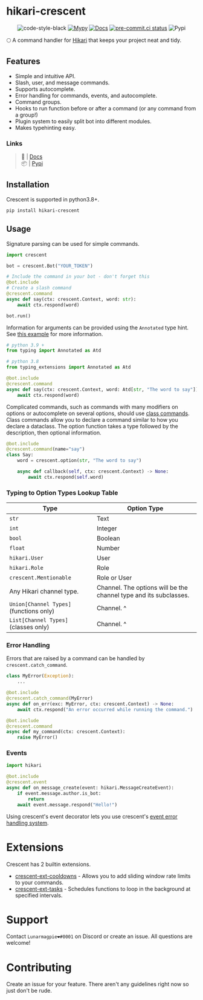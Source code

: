 # hikari-crescent

<div align="center">

![code-style-black](https://img.shields.io/badge/code%20style-black-black)
[![Mypy](https://github.com/magpie-dev/hikari-crescent/actions/workflows/mypy.yml/badge.svg)](https://github.com/magpie-dev/hikari-crescent/actions/workflows/mypy.yml)
[![Docs](https://github.com/magpie-dev/hikari-crescent/actions/workflows/pdoc_build.yml/badge.svg)](https://magpie-dev.github.io/hikari-crescent/crescent.html)
[![pre-commit.ci status](https://results.pre-commit.ci/badge/github/magpie-dev/hikari-crescent/main.svg)](https://results.pre-commit.ci/latest/github/magpie-dev/hikari-crescent/main)
![Pypi](https://img.shields.io/pypi/v/hikari-crescent)

 </div>

🌕 A command handler for [Hikari](https://github.com/hikari-py/hikari) that keeps your project neat and tidy.

## Features
 - Simple and intuitive API.
 - Slash, user, and message commands.
 - Supports autocomplete.
 - Error handling for commands, events, and autocomplete.
 - Command groups.
 - Hooks to run function before or after a command (or any command from a group!)
 - Plugin system to easily split bot into different modules.
 - Makes typehinting easy.

### Links
> 📝 | [Docs](https://magpie-dev.github.io/hikari-crescent/crescent.html)<br>
> 📦 | [Pypi](https://pypi.org/project/hikari-crescent/)

## Installation
Crescent is supported in python3.8+.
```
pip install hikari-crescent
```

## Usage
Signature parsing can be used for simple commands.

```python
import crescent

bot = crescent.Bot("YOUR_TOKEN")

# Include the command in your bot - don't forget this
@bot.include
# Create a slash command
@crescent.command
async def say(ctx: crescent.Context, word: str):
    await ctx.respond(word)

bot.run()
```

Information for arguments can be provided using the `Annotated` type hint.
See [this example](https://github.com/magpie-dev/hikari-crescent/blob/main/examples/basic/basic.py) for more information.

```python
# python 3.9 +
from typing import Annotated as Atd

# python 3.8
from typing_extensions import Annotated as Atd

@bot.include
@crescent.command
async def say(ctx: crescent.Context, word: Atd[str, "The word to say"]) -> None:
    await ctx.respond(word)
```

Complicated commands, such as commands with many modifiers on options or autocomplete on several options, should
use [class commands](https://github.com/magpie-dev/hikari-crescent/blob/main/examples/basic/command_classes.py).
Class commands allow you to declare a command similar to how you declare a dataclass. The option function takes a
type followed by the description, then optional information.

```python
@bot.include
@crescent.command(name="say")
class Say:
    word = crescent.option(str, "The word to say")

    async def callback(self, ctx: crescent.Context) -> None:
        await ctx.respond(self.word)
```

### Typing to Option Types Lookup Table 
| Type | Option Type |
|---|---|
| `str` | Text |
| `int` | Integer |
| `bool` | Boolean |
| `float` | Number |
| `hikari.User` | User |
| `hikari.Role` | Role |
| `crescent.Mentionable` | Role or User |
| Any Hikari channel type. | Channel. The options will be the channel type and its subclasses. |
| `Union[Channel Types]` (functions only) | Channel. ^ |
| `List[Channel Types]` (classes only) | Channel. ^ |

### Error Handling
Errors that are raised by a command can be handled by `crescent.catch_command`.

```python
class MyError(Exception):
    ...

@bot.include
@crescent.catch_command(MyError)
async def on_err(exc: MyError, ctx: crescent.Context) -> None:
    await ctx.respond("An error occurred while running the command.")

@bot.include
@crescent.command
async def my_command(ctx: crescent.Context):
    raise MyError()
```

### Events
```python
import hikari

@bot.include
@crescent.event
async def on_message_create(event: hikari.MessageCreateEvent):
    if event.message.author.is_bot:
        return
    await event.message.respond("Hello!")
```
Using crescent's event decorator lets you use
crescent's [event error handling system](https://github.com/magpie-dev/hikari-crescent/blob/main/examples/error_handling/basic.py#L27).

# Extensions
Crescent has 2 builtin extensions.

- [crescent-ext-cooldowns](https://github.com/magpie-dev/hikari-crescent/tree/main/examples/ext/cooldowns) - Allows you to add sliding window rate limits to your commands.
- [crescent-ext-tasks](https://github.com/magpie-dev/hikari-crescent/tree/main/examples/ext/tasks) - Schedules functions to loop in the background at specified intervals.


# Support
Contact `Lunarmagpie❤#0001` on Discord or create an issue. All questions are welcome!

# Contributing
Create an issue for your feature. There aren't any guidelines right now so just don't be rude.
